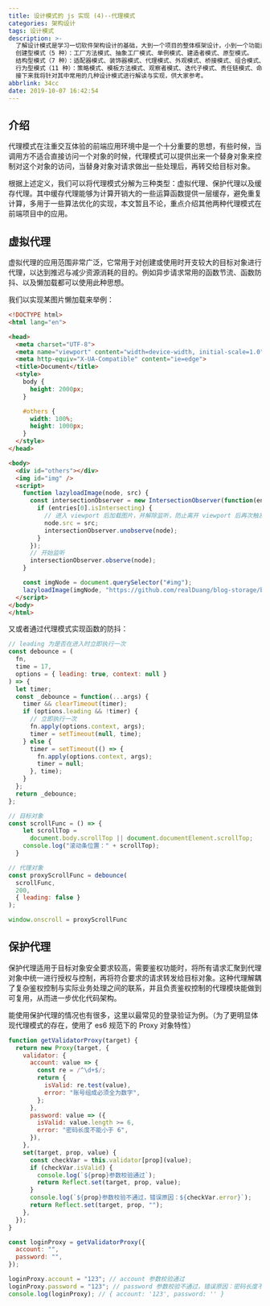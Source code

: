 ```yaml
---
title: 设计模式的 js 实现 (4)--代理模式
categories: 架构设计
tags: 设计模式
description: >-
  了解设计模式是学习一切软件架构设计的基础，大到一个项目的整体框架设计，小到一个功能函数的优化，都有着重要意义。《代码大全》中将设计模式共分为了 23 类，分别为：
  创建型模式（5 种）：工厂方法模式、抽象工厂模式、单例模式、建造者模式、原型模式。
  结构型模式（7 种）：适配器模式、装饰器模式、代理模式、外观模式、桥接模式、组合模式、享元模式。
  行为型模式（11 种）：策略模式、模板方法模式、观察者模式、迭代子模式、责任链模式、命令模式、备忘录模式、状态模式、访问者模式、中介者模式、解释器模式。
  接下来我将针对其中常用的几种设计模式进行解读与实现，供大家参考。
abbrlink: 34cc
date: 2019-10-07 16:42:54
---
```


## 介绍

代理模式在注重交互体验的前端应用环境中是一个十分重要的思想，有些时候，当调用方不适合直接访问一个对象的时候，代理模式可以提供出来一个替身对象来控制对这个对象的访问，当替身对象对请求做出一些处理后，再转交给目标对象。

根据上述定义，我们可以将代理模式分解为三种类型：虚拟代理、保护代理以及缓存代理。其中缓存代理能够为计算开销大的一些运算函数提供一层缓存，避免重复计算，多用于一些算法优化的实现，本文暂且不论，重点介绍其他两种代理模式在前端项目中的应用。

<!-- more -->

## 虚拟代理

虚拟代理的应用范围非常广泛，它常用于对创建或使用时开支较大的目标对象进行代理，以达到推迟与减少资源消耗的目的。例如异步请求常用的函数节流、函数防抖、以及懒加载都可以使用此种思想。

我们以实现某图片懒加载来举例：

```html
<!DOCTYPE html>
<html lang="en">

<head>
  <meta charset="UTF-8">
  <meta name="viewport" content="width=device-width, initial-scale=1.0">
  <meta http-equiv="X-UA-Compatible" content="ie=edge">
  <title>Document</title>
  <style>
    body {
      height: 2000px;
    }

    #others {
      width: 100%;
      height: 1000px;
    }
  </style>
</head>

<body>
  <div id="others"></div>
  <img id="img" />
  <script>
    function lazyloadImage(node, src) {
      const intersectionObserver = new IntersectionObserver(function(entries) {
        if (entries[0].isIntersecting) {
          // 进入 viewport 后加载图片，并解除监听，防止离开 viewport 后再次触发
          node.src = src;
          intersectionObserver.unobserve(node);
        }
      });
      // 开始监听
      intersectionObserver.observe(node);
    }

    const imgNode = document.querySelector("#img");
    lazyloadImage(imgNode, "https://github.com/realDuang/blog-storage/blob/master/avatar.jpg?raw=true");
  </script>
</body>
</html>
```

又或者通过代理模式实现函数的防抖：

```js
// leading 为是否在进入时立即执行一次
const debounce = (
  fn,
  time = 17,
  options = { leading: true, context: null }
) => {
  let timer;
  const _debounce = function(...args) {
    timer && clearTimeout(timer);
    if (options.leading && !timer) {
      // 立即执行一次
      fn.apply(options.context, args);
      timer = setTimeout(null, time);
    } else {
      timer = setTimeout(() => {
        fn.apply(options.context, args);
        timer = null;
      }, time);
    }
  };
  return _debounce;
};

// 目标对象
const scrollFunc = () => {
    let scrollTop =
      document.body.scrollTop || document.documentElement.scrollTop;
    console.log("滚动条位置：" + scrollTop);
  }

// 代理对象
const proxyScrollFunc = debounce(
  scrollFunc,
  200,
  { leading: false }
);

window.onscroll = proxyScrollFunc
```

## 保护代理

保护代理适用于目标对象安全要求较高，需要鉴权功能时，将所有请求汇聚到代理对象中统一进行授权与控制，再将符合要求的请求转发给目标对象。这种代理解耦了复杂鉴权控制与实际业务处理之间的联系，并且负责鉴权控制的代理模块能做到可复用，从而进一步优化代码架构。

能使用保护代理的情况也有很多，这里以最常见的登录验证为例。（为了更明显体现代理模式的存在，使用了 es6 规范下的 Proxy 对象特性）

```js
function getValidatorProxy(target) {
  return new Proxy(target, {
    validator: {
      account: value => {
        const re = /^\d+$/;
        return {
          isValid: re.test(value),
          error: "账号组成必须全为数字",
        };
      },
      password: value => ({
        isValid: value.length >= 6,
        error: "密码长度不能小于 6",
      }),
    },
    set(target, prop, value) {
      const checkVar = this.validator[prop](value);
      if (checkVar.isValid) {
        console.log(`${prop}参数校验通过`);
        return Reflect.set(target, prop, value);
      }
      console.log(`${prop}参数校验不通过，错误原因：${checkVar.error}`);
      return Reflect.set(target, prop, "");
    },
  });
}

const loginProxy = getValidatorProxy({
  account: "",
  password: "",
});

loginProxy.account = "123"; // account 参数校验通过
loginProxy.password = "123"; // password 参数校验不通过，错误原因：密码长度不能小于 6
console.log(loginProxy); // { account: '123', password: '' }
```

